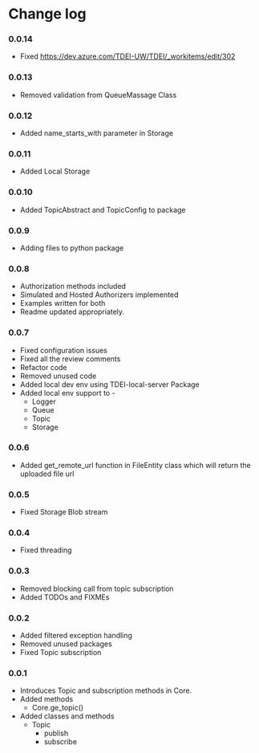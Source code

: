 # Change log

### 0.0.14
- Fixed https://dev.azure.com/TDEI-UW/TDEI/_workitems/edit/302

### 0.0.13
- Removed validation from QueueMassage Class


### 0.0.12
- Added name_starts_with parameter in Storage


### 0.0.11
- Added Local Storage


### 0.0.10
- Added TopicAbstract and TopicConfig to package


### 0.0.9
- Adding files to python package
 

### 0.0.8
- Authorization methods included
- Simulated and Hosted Authorizers implemented
- Examples written for both
- Readme updated appropriately.


### 0.0.7
- Fixed configuration issues
- Fixed all the review comments
- Refactor code
- Removed unused code
- Added local dev env using TDEI-local-server Package
- Added local env support to -
  - Logger
  - Queue
  - Topic
  - Storage

### 0.0.6
- Added get_remote_url function in FileEntity class which will return the uploaded file url

### 0.0.5
- Fixed Storage Blob stream

### 0.0.4
- Fixed threading

### 0.0.3
- Removed blocking call from topic subscription
- Added TODOs and FIXMEs

### 0.0.2
- Added filtered exception handling
- Removed unused packages
- Fixed Topic subscription

### 0.0.1
- Introduces Topic and subscription methods in Core.
- Added methods
    - Core.ge_topic()
- Added classes and methods
    - Topic
        - publish
        - subscribe
